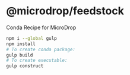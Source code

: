 # @microdrop/feedstock
Conda Recipe for MicroDrop

```bash
npm i --global gulp 
npm install
# To create conda package:
gulp build
# To create executable:
gulp construct
```
